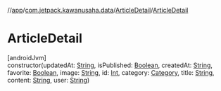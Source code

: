 //[app](../../../index.md)/[com.jetpack.kawanusaha.data](../index.md)/[ArticleDetail](index.md)/[ArticleDetail](-article-detail.md)

# ArticleDetail

[androidJvm]\
constructor(updatedAt: [String](https://kotlinlang.org/api/latest/jvm/stdlib/kotlin/-string/index.html), isPublished: [Boolean](https://kotlinlang.org/api/latest/jvm/stdlib/kotlin/-boolean/index.html), createdAt: [String](https://kotlinlang.org/api/latest/jvm/stdlib/kotlin/-string/index.html), favorite: [Boolean](https://kotlinlang.org/api/latest/jvm/stdlib/kotlin/-boolean/index.html), image: [String](https://kotlinlang.org/api/latest/jvm/stdlib/kotlin/-string/index.html), id: [Int](https://kotlinlang.org/api/latest/jvm/stdlib/kotlin/-int/index.html), category: [Category](../-category/index.md), title: [String](https://kotlinlang.org/api/latest/jvm/stdlib/kotlin/-string/index.html), content: [String](https://kotlinlang.org/api/latest/jvm/stdlib/kotlin/-string/index.html), user: [String](https://kotlinlang.org/api/latest/jvm/stdlib/kotlin/-string/index.html))
